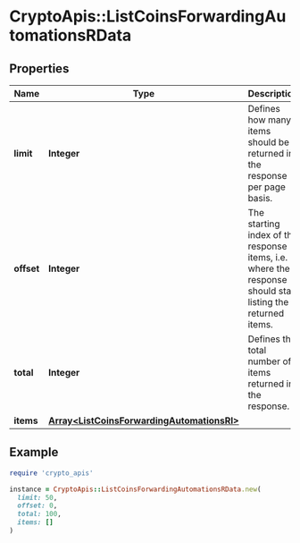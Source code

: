# CryptoApis::ListCoinsForwardingAutomationsRData

## Properties

| Name | Type | Description | Notes |
| ---- | ---- | ----------- | ----- |
| **limit** | **Integer** | Defines how many items should be returned in the response per page basis. |  |
| **offset** | **Integer** | The starting index of the response items, i.e. where the response should start listing the returned items. |  |
| **total** | **Integer** | Defines the total number of items returned in the response. |  |
| **items** | [**Array&lt;ListCoinsForwardingAutomationsRI&gt;**](ListCoinsForwardingAutomationsRI.md) |  |  |

## Example

```ruby
require 'crypto_apis'

instance = CryptoApis::ListCoinsForwardingAutomationsRData.new(
  limit: 50,
  offset: 0,
  total: 100,
  items: []
)
```

